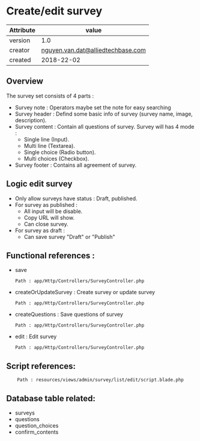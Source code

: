 # Create/edit survey

Attribute | value
--------- |---------
version   | 1.0
creator   | nguyen.van.dat@alliedtechbase.com
created   | 2018-22-02


## Overview
The survey set consists of 4 parts : 
   * Survey note : Operators maybe set the note for easy searching
   * Survey header : Defind some basic info of survey (survey name, image, description).
   * Survey content : Contain all questions of survey. Survey will has 4 mode :
     * Single line (Input).
     * Multi line (Textarea).
     * Single choice (Radio button).
     * Multi choices (Checkbox).
   * Survey footer : Contains all agreement of survey.

## Logic edit survey

  * Only allow surveys have status : Draft, published.
  * For survey as published : 
      * All input will be disable.
      * Copy URL will show.
      * Can close survey.
  * For survey as draft : 
      * Can save survey "Draft" or "Publish"
          
## Functional references :
  * save
       
  
        Path : app/Http/Controllers/SurveyController.php     
       
  * createOrUpdateSurvey : Create survey or update survey
           
  
        Path : app/Http/Controllers/SurveyController.php
  
  * createQuestions : Save questions of survey
             
  
        Path : app/Http/Controllers/SurveyController.php
        
  * edit : Edit survey
               
    
        Path : app/Http/Controllers/SurveyController.php
    
## Script references: 
    
    
        Path : resources/views/admin/survey/list/edit/script.blade.php
    
## Database table related:
  * surveys
  * questions
  * question_choices
  * confirm_contents
